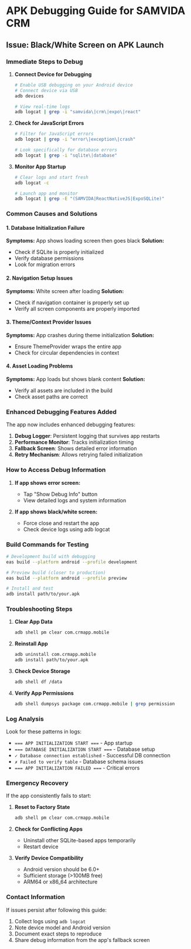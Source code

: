 # APK Debugging Guide for SAMVIDA CRM

## Issue: Black/White Screen on APK Launch

### Immediate Steps to Debug

1. **Connect Device for Debugging**
   ```bash
   # Enable USB debugging on your Android device
   # Connect device via USB
   adb devices
   
   # View real-time logs
   adb logcat | grep -i "samvida\|crm\|expo\|react"
   ```

2. **Check for JavaScript Errors**
   ```bash
   # Filter for JavaScript errors
   adb logcat | grep -i "error\|exception\|crash"
   
   # Look specifically for database errors
   adb logcat | grep -i "sqlite\|database"
   ```

3. **Monitor App Startup**
   ```bash
   # Clear logs and start fresh
   adb logcat -c
   
   # Launch app and monitor
   adb logcat | grep -E "(SAMVIDA|ReactNativeJS|ExpoSQLite)"
   ```

### Common Causes and Solutions

#### 1. Database Initialization Failure
**Symptoms:** App shows loading screen then goes black
**Solution:** 
- Check if SQLite is properly initialized
- Verify database permissions
- Look for migration errors

#### 2. Navigation Setup Issues
**Symptoms:** White screen after loading
**Solution:**
- Check if navigation container is properly set up
- Verify all screen components are properly imported

#### 3. Theme/Context Provider Issues
**Symptoms:** App crashes during theme initialization
**Solution:**
- Ensure ThemeProvider wraps the entire app
- Check for circular dependencies in context

#### 4. Asset Loading Problems
**Symptoms:** App loads but shows blank content
**Solution:**
- Verify all assets are included in the build
- Check asset paths are correct

### Enhanced Debugging Features Added

The app now includes enhanced debugging features:

1. **Debug Logger**: Persistent logging that survives app restarts
2. **Performance Monitor**: Tracks initialization timing
3. **Fallback Screen**: Shows detailed error information
4. **Retry Mechanism**: Allows retrying failed initialization

### How to Access Debug Information

1. **If app shows error screen:**
   - Tap "Show Debug Info" button
   - View detailed logs and system information

2. **If app shows black/white screen:**
   - Force close and restart the app
   - Check device logs using adb logcat

### Build Commands for Testing

```bash
# Development build with debugging
eas build --platform android --profile development

# Preview build (closer to production)
eas build --platform android --profile preview

# Install and test
adb install path/to/your.apk
```

### Troubleshooting Steps

1. **Clear App Data**
   ```bash
   adb shell pm clear com.crmapp.mobile
   ```

2. **Reinstall App**
   ```bash
   adb uninstall com.crmapp.mobile
   adb install path/to/your.apk
   ```

3. **Check Device Storage**
   ```bash
   adb shell df /data
   ```

4. **Verify App Permissions**
   ```bash
   adb shell dumpsys package com.crmapp.mobile | grep permission
   ```

### Log Analysis

Look for these patterns in logs:

- `=== APP INITIALIZATION START ===` - App startup
- `=== DATABASE INITIALIZATION START ===` - Database setup
- `✓ Database connection established` - Successful DB connection
- `✗ Failed to verify table` - Database schema issues
- `=== APP INITIALIZATION FAILED ===` - Critical errors

### Emergency Recovery

If the app consistently fails to start:

1. **Reset to Factory State**
   ```bash
   adb shell pm clear com.crmapp.mobile
   ```

2. **Check for Conflicting Apps**
   - Uninstall other SQLite-based apps temporarily
   - Restart device

3. **Verify Device Compatibility**
   - Android version should be 6.0+
   - Sufficient storage (>100MB free)
   - ARM64 or x86_64 architecture

### Contact Information

If issues persist after following this guide:
1. Collect logs using `adb logcat`
2. Note device model and Android version
3. Document exact steps to reproduce
4. Share debug information from the app's fallback screen
